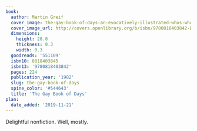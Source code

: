 ```yaml
---
book:
  author: Martin Greif
  cover_image: the-gay-book-of-days-an-evocatively-illustrated-whos-who-of-who-is-was-may-have-been-probably-was-and-almost-certainly-seems-to-have-been-gay.jpg
  cover_image_url: http://covers.openlibrary.org/b/isbn/9780818403842-L.jpg
  dimensions:
    height: 28.0
    thickness: 0.3
    width: 0.3
  goodreads: '551109'
  isbn10: 0818403845
  isbn13: '9780818403842'
  pages: 224
  publication_year: '1982'
  slug: the-gay-book-of-days
  spine_color: '#544643'
  title: 'The Gay Book of Days'
plan:
  date_added: '2019-11-21'
---
```


Delightful nonfiction. Well, mostly.
